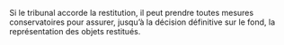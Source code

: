 Si le tribunal accorde la restitution, il peut prendre toutes mesures conservatoires pour assurer, jusqu’à la décision définitive sur le fond, la représentation des objets restitués.